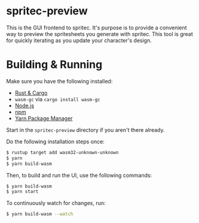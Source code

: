 # spritec-preview

This is the GUI frontend to spritec. It's purpose is to provide a convenient way
to preview the spritesheets you generate with spritec. This tool is great for
quickly iterating as you update your character's design.

# Building & Running

Make sure you have the following installed:

* [Rust & Cargo](https://rustup.rs/)
* `wasm-gc` via `cargo install wasm-gc`
* [Node.js](https://nodejs.org)
* [npm](https://www.npmjs.com/)
* [Yarn Package Manager](https://yarnpkg.com)

Start in the `spritec-preview` directory if you aren't there already.

Do the following installation steps once:

```bash
$ rustup target add wasm32-unknown-unknown
$ yarn
$ yarn build-wasm
```

Then, to build and run the UI, use the following commands:

```bash
$ yarn build-wasm
$ yarn start
```

To continuously watch for changes, run:

```bash
$ yarn build-wasm --watch
```

